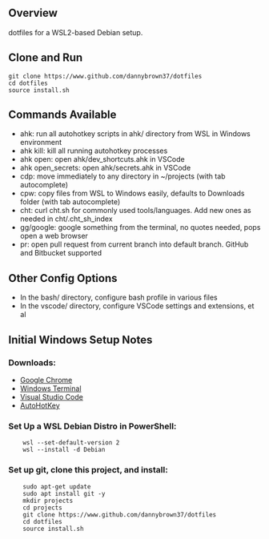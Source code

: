 ## Overview

dotfiles for a WSL2-based Debian setup.


## Clone and Run

```
git clone https://www.github.com/dannybrown37/dotfiles
cd dotfiles
source install.sh
```

## Commands Available

* ahk: run all autohotkey scripts in ahk/ directory from WSL in Windows environment
* ahk kill: kill all running autohotkey processes
* ahk open: open ahk/dev_shortcuts.ahk in VSCode
* ahk open_secrets: open ahk/secrets.ahk in VSCode
* cdp: move immediately to any directory in ~/projects (with tab autocomplete)
* cpw: copy files from WSL to Windows easily, defaults to Downloads folder (with tab autocomplete)
* cht: curl cht.sh for commonly used tools/languages. Add new ones as needed in cht/.cht_sh_index
* gg/google: google something from the terminal, no quotes needed, pops open a web browser
* pr: open pull request from current branch into default branch. GitHub and Bitbucket supported

## Other Config Options

* In the bash/ directory, configure bash profile in various files
* In the vscode/ directory, configure VSCode settings and extensions, et al

## Initial Windows Setup Notes

### Downloads:

* [Google Chrome](https://www.google.com/search?q=google+chrome+download)
* [Windows Terminal](https://www.google.com/search?q=windows+terminal+download)
* [Visual Studio Code](https://www.google.com/search?q=vs+code+download)
* [AutoHotKey](https://www.autohotkey.com/download/)

### Set Up a WSL Debian Distro in PowerShell:

```
    wsl --set-default-version 2
    wsl --install -d Debian
```

### Set up git, clone this project, and install:

```
	sudo apt-get update
	sudo apt install git -y
	mkdir projects
	cd projects
	git clone https://www.github.com/dannybrown37/dotfiles
	cd dotfiles
	source install.sh
```
